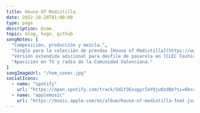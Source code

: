 ```yaml
---
title: House Of Modistilla
date: 2022-10-28T01:00:00
type: page
description: Dime.
topic: blog, hugo, github
songNotes: [
  "Composición, producción y mezcla.",
  "Single para la colección de prendas [House of Modistilla](https://www.instagram.com/modistilla_official/).",
  "Versión extendida adicional para desfile de pasarela en [CLEC Fashion Festival 2022](https://clec.fashion/).",
  "Aparición en TV y radio de la Comunidad Valenciana."
]
songImageUrl: "/hom_cover.jpg"
socialIcons:
  - name: "spotify"
    url: "https://open.spotify.com/track/5diY3EvugyrIeY0ju0zdQe?si=6bccab349ff5497d"
  - name: "applemusic"
    url: "https://music.apple.com/es/album/house-of-modistilla-feat-juanddddiego/1650595628"
---
```

